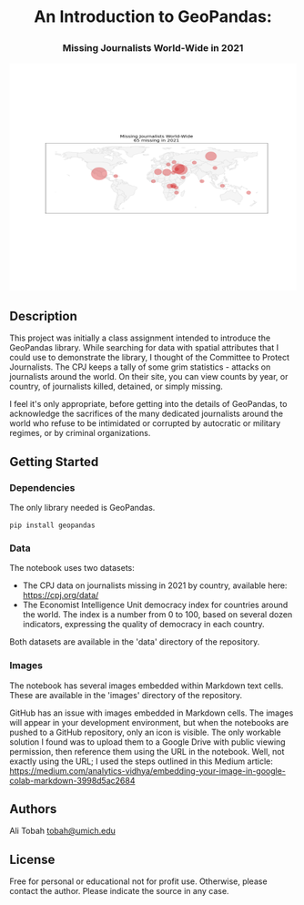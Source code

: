 # <p style="text-align: center;">An Introduction to GeoPandas:</p>
### <p style="text-align: center;">Missing Journalists World-Wide in 2021</p>

<img src="images/CPJMissingSaved.png" width="800" height="400"/>

## Description

This project was initially a class assignment intended to introduce the GeoPandas library. While searching for data with spatial attributes that I could use to demonstrate the library, I thought of the Committee to Protect Journalists. The CPJ keeps a tally of some grim statistics - attacks on journalists around the world. On their site, you can view counts by year, or country, of journalists killed, detained, or simply missing.

I feel it's only appropriate, before getting into the details of GeoPandas, to acknowledge the sacrifices of the many dedicated journalists around the world who refuse to be intimidated or corrupted by autocratic or military regimes, or by criminal organizations.

## Getting Started

### Dependencies

The only library needed is GeoPandas.
```
pip install geopandas
```

### Data

The notebook uses two datasets:

* The CPJ data on journalists missing in 2021 by country, available here: https://cpj.org/data/
* The Economist Intelligence Unit democracy index for countries around the world. The index is a number from 0 to 100, based on several dozen indicators, expressing the quality of democracy in each country.

Both datasets are available in the 'data' directory of the repository.

### Images

The notebook has several images embedded within Markdown text cells. These are available in the 'images' directory of the repository.

GitHub has an issue with images embedded in Markdown cells. The images will appear in your development environment, but when the notebooks are pushed to a GitHub repository, only an icon is visible. The only workable solution I found was to upload them to a Google Drive with public viewing permission, then reference them using the URL in the notebook. Well, not exactly using the URL; I used the steps outlined in this Medium article:
https://medium.com/analytics-vidhya/embedding-your-image-in-google-colab-markdown-3998d5ac2684

## Authors

Ali Tobah
tobah@umich.edu

## License

Free for personal or educational not for profit use. Otherwise, please contact the author.  Please indicate the source in any case.
